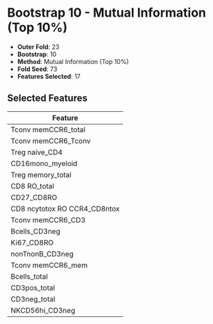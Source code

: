 # Bootstrap 10 - Mutual Information (Top 10%)

- **Outer Fold**: 23
- **Bootstrap**: 10
- **Method**: Mutual Information (Top 10%)
- **Fold Seed**: 73
- **Features Selected**: 17

## Selected Features

| Feature |
|---------|
| Tconv memCCR6_total |
| Tconv memCCR6_Tconv |
| Treg naive_CD4 |
| CD16mono_myeloid |
| Treg memory_total |
| CD8 RO_total |
| CD27_CD8RO |
| CD8 ncytotox RO CCR4_CD8ntox |
| Tconv memCCR6_CD3 |
| Bcells_CD3neg |
| Ki67_CD8RO |
| nonTnonB_CD3neg |
| Tconv memCCR6_mem |
| Bcells_total |
| CD3pos_total |
| CD3neg_total |
| NKCD56hi_CD3neg |

